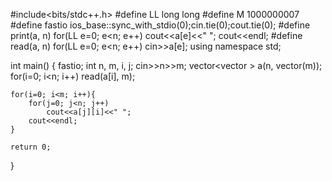 #include<bits/stdc++.h>
#define LL long long
#define M 1000000007
#define fastio ios_base::sync_with_stdio(0);cin.tie(0);cout.tie(0);
#define print(a, n) for(LL e=0; e<n; e++) cout<<a[e]<<" "; cout<<endl;
#define read(a, n) for(LL e=0; e<n; e++) cin>>a[e];
using namespace std;

int main()
{
	fastio;
	int n, m, i, j;
	cin>>n>>m;
	vector<vector<int> > a(n, vector<int>(m));
	for(i=0; i<n; i++)
	    read(a[i], m);
	
	for(i=0; i<m; i++){
	    for(j=0; j<n; j++)
	        cout<<a[j][i]<<" ";
        cout<<endl;
	}
	
  	return 0;
}